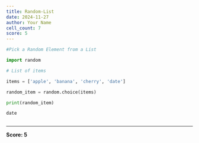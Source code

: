 ```yaml
---
title: Random-List
date: 2024-11-27
author: Your Name
cell_count: 7
score: 5
---
```


```python
#Pick a Random Element from a List
```


```python
import random
```


```python
# List of items
```


```python
items = ['apple', 'banana', 'cherry', 'date']
```


```python
random_item = random.choice(items)
```


```python
print(random_item)
```

    date



```python

```


---
**Score: 5**
